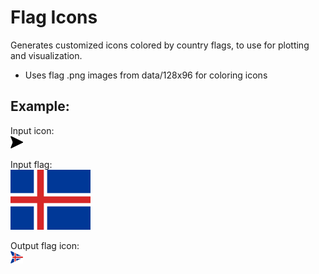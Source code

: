 # Flag Icons
Generates customized icons colored by country flags, to use for plotting and visualization. 
- Uses flag .png images from data/128x96 for coloring icons

## Example:
Input icon:<br/>
![Alt text](https://github.com/benedikt20/flag_icons/blob/main/data/icon.png)   


Input flag:<br/>
![Alt text](https://github.com/benedikt20/flag_icons/blob/main/data/128x96/is.png)  


Output flag icon:<br/>
![Alt text](https://github.com/benedikt20/flag_icons/blob/main/flag_icons/IS.png)   
